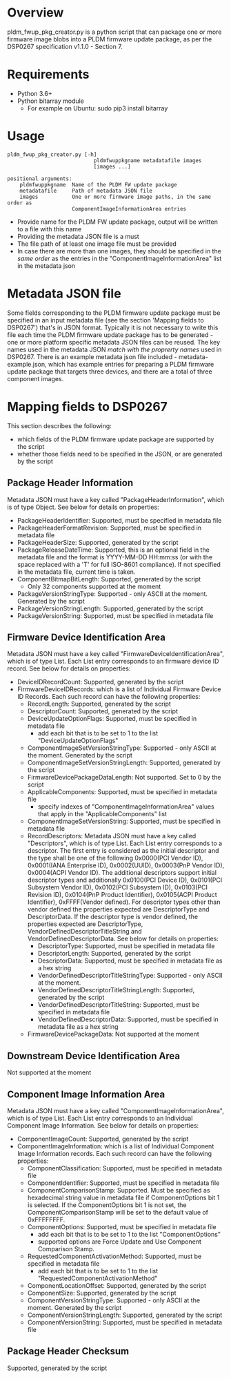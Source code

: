 # Overview

pldm_fwup_pkg_creator.py is a python script that can package one or more
firmware image blobs into a PLDM firmware update package, as per the DSP0267
specification v1.1.0 - Section 7.

# Requirements

- Python 3.6+
- Python bitarray module
  - For example on Ubuntu: sudo pip3 install bitarray

# Usage

    pldm_fwup_pkg_creator.py [-h]
                                pldmfwuppkgname metadatafile images
                                [images ...]

    positional arguments:
        pldmfwuppkgname  Name of the PLDM FW update package
        metadatafile     Path of metadata JSON file
        images           One or more firmware image paths, in the same order as
                         ComponentImageInformationArea entries

- Provide name for the PLDM FW update package, output will be written to a file
  with this name
- Providing the metadata JSON file is a must
- The file path of at least one image file must be provided
- In case there are more than one images, they should be specified in the _same
  order_ as the entries in the "ComponentImageInformationArea" list in the
  metadata json

# Metadata JSON file

Some fields corresponding to the PLDM firmware update package must be specified
in an input metadata file (see the section 'Mapping fields to DSP0267') that's
in JSON format. Typically it is not necessary to write this file each time the
PLDM firmware update package has to be generated - one or more platform specific
metadata JSON files can be reused. The key names used in the metadata JSON
_match with the proprerty names_ used in DSP0267. There is an example metadata
json file included - metadata-example.json, which has example entries for
preparing a PLDM firmware update package that targets three devices, and there
are a total of three component images.

# Mapping fields to DSP0267

This section describes the following:

- which fields of the PLDM firmware update package are supported by the script
- whether those fields need to be specified in the JSON, or are generated by the
  script

## Package Header Information

Metadata JSON must have a key called "PackageHeaderInformation", which is of
type Object. See below for details on properties:

- PackageHeaderIdentifier: Supported, must be specified in metadata file
- PackageHeaderFormatRevision: Supported, must be specified in metadata file
- PackageHeaderSize: Supported, generated by the script
- PackageReleaseDateTime: Supported, this is an optional field in the metadata
  file and the format is YYYY-MM-DD HH:mm:ss (or with the space replaced with
  a 'T' for full ISO-8601 compliance). If not specified in the metadata file,
  current time is taken.
- ComponentBitmapBitLength: Supported, generated by the script
  - Only 32 components supported at the moment
- PackageVersionStringType: Supported - only ASCII at the moment. Generated by
  the script
- PackageVersionStringLength: Supported, generated by the script
- PackageVersionString: Supported, must be specified in metadata file

## Firmware Device Identification Area

Metadata JSON must have a key called "FirmwareDeviceIdentificationArea", which
is of type List. Each List entry corresponds to an firmware device ID record.
See below for details on properties:

- DeviceIDRecordCount: Supported, generated by the script
- FirmwareDeviceIDRecords: which is a list of Individual Firmware Device ID
  Records. Each such record can have the following properties:
  - RecordLength: Supported, generated by the script
  - DescriptorCount: Supported, generated by the script
  - DeviceUpdateOptionFlags: Supported, must be specified in metadata file
    - add each bit that is to be set to 1 to the list "DeviceUpdateOptionFlags"
  - ComponentImageSetVersionStringType: Supported - only ASCII at the moment.
    Generated by the script
  - ComponentImageSetVersionStringLength: Supported, generated by the script
  - FirmwareDevicePackageDataLength: Not supported. Set to 0 by the script
  - ApplicableComponents: Supported, must be specified in metadata file
    - specify indexes of "ComponentImageInformationArea" values that apply in
      the "ApplicableComponents" list
  - ComponentImageSetVersionString: Supported, must be specified in metadata
    file
  - RecordDescriptors: Metadata JSON must have a key called "Descriptors", which
    is of type List. Each List entry corresponds to a descriptor. The first
    entry is considered as the initial descriptor and the type shall be one of
    the following 0x0000(PCI Vendor ID), 0x0001(IANA Enterprise ID),
    0x0002(UUID), 0x0003(PnP Vendor ID), 0x0004(ACPI Vendor ID). The additional
    descriptors support initial descriptor types and additionally 0x0100(PCI
    Device ID), 0x0101(PCI Subsystem Vendor ID), 0x0102(PCI Subsystem ID),
    0x0103(PCI Revision ID), 0x0104(PnP Product Identifier), 0x0105(ACPI Product
    Identifier), 0xFFFF(Vendor defined). For descriptor types other than vendor
    defined the properties expected are DescriptorType and DescriptorData. If
    the descriptor type is vendor defined, the properties expected are
    DescriptorType, VendorDefinedDescriptorTitleString and
    VendorDefinedDescriptorData. See below for details on properties:
    - DescriptorType: Supported, must be specified in metadata file
    - DescriptorLength: Supported, generated by the script
    - DescriptorData: Supported, must be specified in metadata file as a hex
      string
    - VendorDefinedDescriptorTitleStringType: Supported - only ASCII at the
      moment.
    - VendorDefinedDescriptorTitleStringLength: Supported, generated by the
      script
    - VendorDefinedDescriptorTitleString: Supported, must be specified in
      metadata file
    - VendorDefinedDescriptorData: Supported, must be specified in metadata file
      as a hex string
  - FirmwareDevicePackageData: Not supported at the moment

## Downstream Device Identification Area

Not supported at the moment

## Component Image Information Area

Metadata JSON must have a key called "ComponentImageInformationArea", which is
of type List. Each List entry corresponds to an Individual Component Image
Information. See below for details on properties:

- ComponentImageCount: Supported, generated by the script
- ComponentImageInformation: which is a list of Individual Component Image
  Information records. Each such record can have the following properties:
  - ComponentClassification: Supported, must be specified in metadata file
  - ComponentIdentifier: Supported, must be specified in metadata file
  - ComponentComparisonStamp: Supported. Must be specified as hexadecimal string
    value in metadata file if ComponentOptions bit 1 is selected. If the
    ComponentOptions bit 1 is not set, the ComponentComparisonStamp will be set
    to the default value of 0xFFFFFFFF.
  - ComponentOptions: Supported, must be specified in metadata file
    - add each bit that is to be set to 1 to the list "ComponentOptions"
    - supported options are Force Update and Use Component Comparison Stamp.
  - RequestedComponentActivationMethod: Supported, must be specified in metadata
    file
    - add each bit that is to be set to 1 to the list
      "RequestedComponentActivationMethod"
  - ComponentLocationOffset: Supported, generated by the script
  - ComponentSize: Supported, generated by the script
  - ComponentVersionStringType: Supported - only ASCII at the moment. Generated
    by the script
  - ComponentVersionStringLength: Supported, generated by the script
  - ComponentVersionString: Supported, must be specified in metadata file

## Package Header Checksum

Supported, generated by the script
